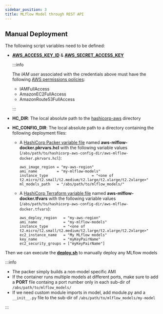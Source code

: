 ```yaml
---
sidebar_position: 3
title: MLflow Model through REST API
---
```


[//]: # (Copyright Jiaqi Liu)

[//]: # (Licensed under the Apache License, Version 2.0 &#40;the "License"&#41;;)
[//]: # (you may not use this file except in compliance with the License.)
[//]: # (You may obtain a copy of the License at)

[//]: # (    http://www.apache.org/licenses/LICENSE-2.0)

[//]: # (Unless required by applicable law or agreed to in writing, software)
[//]: # (distributed under the License is distributed on an "AS IS" BASIS,)
[//]: # (WITHOUT WARRANTIES OR CONDITIONS OF ANY KIND, either express or implied.)
[//]: # (See the License for the specific language governing permissions and)
[//]: # (limitations under the License.)

Manual Deployment
-----------------

The following script variables need to be defined:

- [**AWS_ACCESS_KEY_ID**][AWS_ACCESS_KEY_ID] & [**AWS_SECRET_ACCESS_KEY**][AWS_SECRET_ACCESS_KEY]

  :::info

  The _IAM user_ associated with the credentials above must have the following [AWS permissions policies]:

    - IAMFullAccess
    - AmazonEC2FullAccess
    - AmazonRoute53FullAccess

  :::

- **HC_DIR**: The local absolute path to the [hashicorp-aws] directory
- **HC_CONFIG_DIR**: The local absolute path to a directory containing the following deployment files:

    - A [HashiCorp Packer variable file][HashiCorp Packer variable file] named **aws-mlflow-docker.pkrvars.hcl** with the
      following variable values (`/abs/path/to/hashicorp-aws-config-dir/aws-mlflow-docker.pkrvars.hcl`):

      ```hcl
      aws_image_region = "my-aws-region"
      ami_name         = "my-mlflow-models"
      instance_type                    = "<one of t2.micro/t2.small/t2.medium/t2.large/t2.xlarge/t2.2xlarge>"
      ml_models_path   = "/abs/path/to/mlflow_models/"
      ```

    - A [HashiCorp Terraform variable file][HashiCorp Terraform variable file] named **aws-mlflow-docker.tfvars** with the
      following variable values (`/abs/path/to/hashicorp-aws-config-dir/aws-mlflow-docker.tfvars`):

      ```hcl
      aws_deploy_region   = "my-aws-region"
      ami_name            = "my-mlflow-models"
      instance_type       = "<one of t2.micro/t2.small/t2.medium/t2.large/t2.xlarge/t2.2xlarge>"
      ec2_instance_name   = "My MLflow models"
      key_name            = "myKeyPairName"
      ec2_security_groups = ["myKeyPairName"]
      ```

Then we can execute the **[deploy.sh]** to manually deploy any MLflow models

:::info

- The packer simply builds a non-model specific AMI
- If the container runs multiple models at different ports, make sure to add a **PORT** file containg a port number only
  in each sub-dir of `/abs/path/to/mlflow_models/`
- If we need custom module imports in model, add module.py and a `__init__.py` file to the sub-dir of
  `/abs/path/to/mlflow_models/my-model`

:::

[AWS_ACCESS_KEY_ID]: https://docs.aws.amazon.com/cli/latest/userguide/cli-configure-envvars.html
[AWS permissions policies]: https://docs.aws.amazon.com/IAM/latest/UserGuide/introduction_access-management.html
[AWS_SECRET_ACCESS_KEY]: https://docs.aws.amazon.com/cli/latest/userguide/cli-configure-envvars.html

[hashicorp-aws]: https://qubitpi.github.io/hashicorp-aws/
[HashiCorp Packer variable file]: https://qubitpi.github.io/hashicorp-packer/packer/guides/hcl/variables#from-a-file
[HashiCorp Terraform variable file]: https://qubitpi.github.io/hashicorp-terraform/terraform/language/values/variables#variable-definitions-tfvars-files

[deploy.sh]: https://github.com/QubitPi/hashicorp-aws/blob/master/hashicorp/mlflow/deploy.sh
